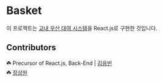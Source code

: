 # Basket

이 프로젝트는 [교내 우산 대여 시스템](https://github.com/charmingjae/Kick-The-Rain)을 React.js로 구현한 것입니다.

## Contributors
☘️ Precursor of React.js, Back-End | [김응빈](https://github.com/eungbin) <br/>
☘️ [정상원](https://github.com/shybi0804)